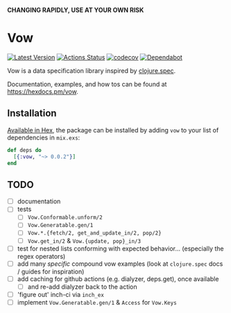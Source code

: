 **CHANGING RAPIDLY, USE AT YOUR OWN RISK**

# Vow

[![Latest Version](https://img.shields.io/hexpm/v/vow.svg?maxAge=3600)](https://hex.pm/packages/vow)
[![Actions Status](https://github.com/naramore/vow/workflows/ElixirCI/badge.svg)](https://github.com/naramore/vow/actions)
[![codecov](https://codecov.io/gh/naramore/vow/branch/master/graph/badge.svg?token=)](https://codecov.io/gh/naramore/vow)
[![Dependabot](https://api.dependabot.com/badges/status?host=github&repo=naramore/vow)](https://dependabot.com)

Vow is a data specification library inspired by [clojure.spec](https://clojure.org/guides/spec).

Documentation, examples, and how tos can be found at https://hexdocs.pm/vow.

## Installation

[Available in Hex](https://hex.pm/docs/publish), the package can be installed
by adding `vow` to your list of dependencies in `mix.exs`:

```elixir
def deps do
  [{:vow, "~> 0.0.2"}]
end
```

## TODO

- [ ] documentation
- [ ] tests
  - [ ] `Vow.Conformable.unform/2`
  - [ ] `Vow.Generatable.gen/1`
  - [ ] `Vow.*.{fetch/2, get_and_update_in/2, pop/2}`
  - [ ] `Vow.get_in/2` & `Vow.{update, pop}_in/3`
- [ ] test for nested lists conforming with expected behavior... (especially the regex operators)
- [ ] add many *specific* compound vow examples (look at `clojure.spec` docs / guides for inspiration)
- [ ] add caching for github actions (e.g. dialyzer, deps.get), once available
  - [ ] and re-add dialyzer back to the action
- [ ] 'figure out' inch-ci via `inch_ex`
- [ ] implement `Vow.Generatable.gen/1` & `Access` for `Vow.Keys`
